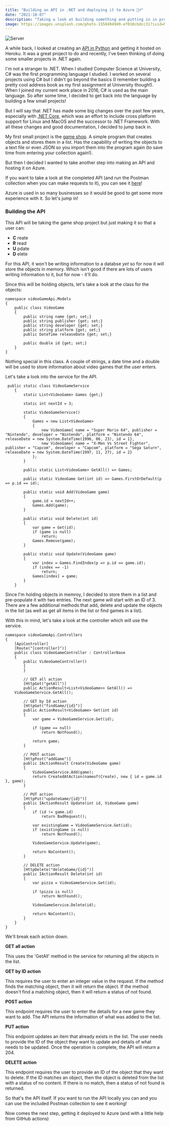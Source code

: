 ```yaml
---
title: "Building an API in .NET and deploying it to Azure 🧙‍♂️"
date: "2021-10-07"
description: "Taking a look at building something and putting in in production"
image: https://images.unsplash.com/photo-1558494949-ef010cbdcc31?ixid=MnwxMjA3fDB8MHxwaG90by1wYWdlfHx8fGVufDB8fHx8&ixlib=rb-1.2.1&auto=format&fit=crop&w=2068&q=80
---
```


![Server](https://images.unsplash.com/photo-1558494949-ef010cbdcc31?ixid=MnwxMjA3fDB8MHxwaG90by1wYWdlfHx8fGVufDB8fHx8&ixlib=rb-1.2.1&auto=format&fit=crop&w=2068&q=80)

A while back, I looked at creating an [API in Python](https://joshblewitt.dev/blog/2021-03-11-video-game-api/) and getting it hosted on Heroku. It was a great project to do and recently, I've been thinking of doing some smaller projects in .NET again.

I'm not a stranger to .NET. When I studied Computer Science at University, C# was the first programming language I studied. I worked on several projects using C# but I didn't go beyond the basics (I remember building a pretty cool address book as my first assignment at University though!). When I joined my current work place in 2016, C# is used as the main language. So after some time, I decided to get back into the language by building a few small projects!

But I will say that .NET has made some big changes over the past few years, especially with [.NET Core](https://dotnet.microsoft.com/learn/aspnet/what-is-aspnet-core), which was an effort to include cross platform support for Linux and MacOS and the successor to .NET Framework. With all these changes and good documentation, I decided to jump back in.

My first small project is the [game shop](https://github.com/JB-26/cSharp-game-shop). A simple program that creates objects and stores them in a list. Has the capability of writing the objects to a text file or even JSON so you import them into the program again (to save time from entering your collection again!).

But then I decided I wanted to take another step into making an API and hosting it on Azure.

If you want to take a look at the completed API (and run the Postman collection when you can make requests to it), you can see it [here](https://github.com/JB-26/videoGameApi)!

Azure is used in so many businesses so it would be good to get some more experience with it. So let's jump in!

### Building the API

This API will be taking the game shop project but just making it so that a user can:
- __C__ reate
- __R__ read
- __U__ pdate
- __D__ elete

For this API, it won't be writing information to a databse _yet_ so for now it will store the objects in memory. Which isn't good if there are lots of users writing information to it, but for now - it'll do.

Since this will be holding objects, let's take a look at the class for the objects:

```
namespace videoGameApi.Models
{
    public class VideoGame
    {
        public string name {get; set;}
        public string publisher {get; set;}
        public string developer {get; set;}
        public string platform {get; set;}
        public DateTime releaseDate {get; set;} 

        public double id {get; set;}
    }
}
```

Nothing special in this class. A couple of strings, a date time and a double will be used to store information about video games that the user enters.

Let's take a look into the service for the API.

```
 public static class VideoGameService
    {
        static List<VideoGame> Games {get;}

        static int nextId = 3;

        static VideoGameService()
        {
            Games = new List<VideoGame>
            {
                new VideoGame{ name = "Super Mario 64", publisher = "Nintendo", developer = "Nintendo", platform = "Nintendo 64", releaseDate = new System.DateTime(1996, 06, 23), id = 1},
                new VideoGame{ name = "X-Men Vs Street Fighter", publisher = "Capcom", developer = "Capcom", platform = "Sega Saturn", releaseDate = new System.DateTime(1997, 11, 27), id = 2}
            };
        }

        public static List<VideoGame> GetAll() => Games;

        public static VideoGame Get(int id) => Games.FirstOrDefault(p => p.id == id);

        public static void Add(VideoGame game)
        {
            game.id = nextId++;
            Games.Add(game);
        }

        public static void Delete(int id)
        {
            var game = Get(id);
            if (game is null)
                return;
            Games.Remove(game);
        }

        public static void Update(VideoGame game)
        {
            var index = Games.FindIndex(p => p.id == game.id);
            if (index == -1)
                return;
            Games[index] = game;
        }
    }
```

Since I'm holding objects in memroy, I decided to store them in a list and pre-populate it with two entries. The next game will start with an ID of 3. There are a few additional methods that add, delete and update the objects in the list (as well as get all items in the list or find games in a list).

With this in mind, let's take a look at the controller which will use the service.

```
namespace videoGameApi.Controllers
{
    [ApiController]
    [Route("[controller]")]
    public class VideoGameController : ControllerBase
    {
        public VideoGameController()
        {
        }

        // GET all action
        [HttpGet("getAll")]
        public ActionResult<List<VideoGame>> GetAll() =>
    VideoGameService.GetAll();

        // GET by Id action
        [HttpGet("findGame/{id}")]
        public ActionResult<VideoGame> Get(int id)
        {
            var game = VideoGameService.Get(id);

            if (game == null)
                return NotFound();

            return game;
        }

        // POST action
        [HttpPost("addGame")]
        public IActionResult Create(VideoGame game)
        {
            VideoGameService.Add(game);
            return CreatedAtAction(nameof(Create), new { id = game.id }, game);
        }

        // PUT action
        [HttpPut("updateGame/{id}")]
        public IActionResult Update(int id, VideoGame game)
        {
            if (id != game.id)
                return BadRequest();

            var existingGame = VideoGameService.Get(id);
            if (existingGame is null)
                return NotFound();

            VideoGameService.Update(game);

            return NoContent();
        }

        // DELETE action
        [HttpDelete("deleteGame/{id}")]
        public IActionResult Delete(int id)
        {
            var pizza = VideoGameService.Get(id);

            if (pizza is null)
                return NotFound();

            VideoGameService.Delete(id);

            return NoContent();
        }
    }
}
```


We'll break each action down.

__GET all action__

This uses the 'GetAll' method in the service for returning all the objects in the list.

__GET by ID action__

This requires the user to enter an integer value in the request. If the method finds the matching object, then it will return the object. If the method doesn't find a matching object, then it will return a status of not found.

__POST action__

This endpoint requires the user to enter the details for a new game they want to add. The API returns the information of what was added to the list.

__PUT action__

This endpoint updates an item that already exists in the list. The user needs to provide the ID of the object they want to update and details of what needs to be updated. Once the operation is complete, the API will return a 204.

__DELETE action__

This endpoint requires the user to provide an ID of the object that they want to delete. If the ID matches an object, then the object is deleted from the list with a status of no content. If there is no match, then a status of not found is returned.

So that's the API itself. If you want to run the API locally you can and you can use the included Postman collection to see it working!

Now comes the next step, getting it deployed to Azure (and with a little help from GitHub actions)